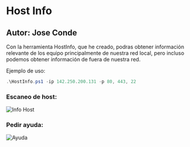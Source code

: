 # Host Info
## Autor: Jose Conde

Con la herramienta HostInfo, que he creado, podras obtener información relevante de los equipo principalmente de nuestra red local, pero incluso podemos
obtener información de fuera de nuestra red. 

Ejemplo de uso: 

```powershell 
.\HostInfo.ps1 -ip 142.250.200.131 -p 80, 443, 22
```

### Escaneo de host: 
![Info Host](https://github.com/conde26/PowerShell-Scripts/blob/main/Informaci%C3%B3n%20de%20equipos/Images/Escaneo.PNG)

### Pedir ayuda: 
![Ayuda](https://github.com/conde26/PowerShell-Scripts/blob/main/Informaci%C3%B3n%20de%20equipos/Images/ayuda.PNG)

